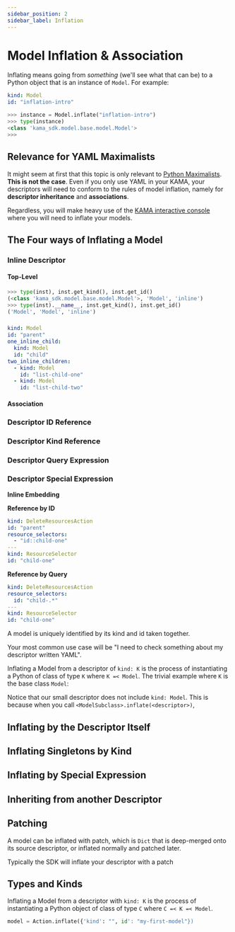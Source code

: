 ```yaml
---
sidebar_position: 2
sidebar_label: Inflation
---
```


# Model Inflation & Association

Inflating means going from _something_ (we'll see what that can be) to a Python object 
that is an instance of `Model`. For example:


```yaml title="The 'something'"
kind: Model
id: "inflation-intro"
```

```python title="The inflated model"
>>> instance = Model.inflate("inflation-intro")
>>> type(instance)
<class 'kama_sdk.model.base.model.Model'>
>>> 
```


## Relevance for YAML Maximalists

It might seem at first that this topic is only relevant to
[Python Maximalists](/nope). **This is not the case**. Even if you only use
YAML in your KAMA, your descriptors will need to conform to the
rules of model inflation, namely for **descriptor inheritance** and **associations**.

Regardless, you will make heavy use of the 
[KAMA interactive console](/tutorials/kama-console-tutorial) where you will need to inflate your models. 
<!-- ::: -->

## The Four ways of Inflating a Model


### Inline Descriptor


#### Top-Level

```python
>>> type(inst), inst.get_kind(), inst.get_id()
(<class 'kama_sdk.model.base.model.Model'>, 'Model', 'inline')
>>> type(inst).__name__, inst.get_kind(), inst.get_id()
('Model', 'Model', 'inline')
```

### 

```yaml
kind: Model
id: "parent"
one_inline_child:
  kind: Model
  id: "child"
two_inline_children:
  - kind: Model
    id: "list-child-one"
  - kind: Model
    id: "list-child-two"
``` 

#### Association


### Descriptor ID Reference

### Descriptor Kind Reference

### Descriptor Query Expression

### Descriptor Special Expression


**Inline Embedding**


**Reference by ID**

```yaml
kind: DeleteResourcesAction
id: "parent"
resource_selectors: 
  - "id::child-one"
---
kind: ResourceSelector
id: "child-one"
``` 

**Reference by Query**

```yaml
kind: DeleteResourcesAction
resource_selectors:
  id: "child-.*"
---
kind: ResourceSelector
id: "child-one"
```




A model is uniquely identified by its kind and id taken together. 


Your most common use case will be "I need to check something about my 
descriptor written YAML". 
 

Inflating a Model from a descriptor of `kind: K` is the process of instantiating a
Python of class of type `K` where `K =< Model`. The trivial example where `K` is 
the base class `Model`:


Notice that our small descriptor does not include `kind: Model`. This is because
when you call `<ModelSubclass>.inflate(<descriptor>)`, 

## Inflating by the Descriptor Itself

## Inflating Singletons by Kind

## Inflating by Special Expression

## Inheriting from another Descriptor

## Patching

A model can be inflated with patch, which is `Dict` that is deep-merged onto
its source descriptor, or inflated normally and patched later.

Typically the SDK will inflate your descriptor with a patch 


## Types and Kinds 

Inflating a Model from a descriptor with `kind: K` is the process of instantiating a
Python object of class of type `C` where `C =< K =< Model`. 

```python title="$ python main.py console"
model = Action.inflate({'kind': "", id': "my-first-model"})
```
